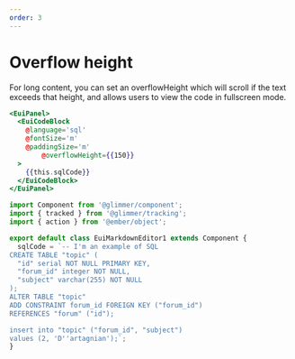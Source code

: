 ```yaml
---
order: 3
---
```


# Overflow height

<EuiText>
  <p>
    For long content, you can set an <EuiCode>overflowHeight</EuiCode> which will scroll if the text exceeds that height, and allows users to view the code in fullscreen mode.
  </p>
</EuiText>

```hbs template
<EuiPanel>
  <EuiCodeBlock
    @language='sql'
    @fontSize='m'
    @paddingSize='m'
		@overflowHeight={{150}}
  >
    {{this.sqlCode}}
  </EuiCodeBlock>
</EuiPanel>
```

```javascript component
import Component from '@glimmer/component';
import { tracked } from '@glimmer/tracking';
import { action } from '@ember/object';

export default class EuiMarkdownEditor1 extends Component {
  sqlCode = `-- I'm an example of SQL
CREATE TABLE "topic" (
  "id" serial NOT NULL PRIMARY KEY,
  "forum_id" integer NOT NULL,
  "subject" varchar(255) NOT NULL
);
ALTER TABLE "topic"
ADD CONSTRAINT forum_id FOREIGN KEY ("forum_id")
REFERENCES "forum" ("id");

insert into "topic" ("forum_id", "subject")
values (2, 'D''artagnian');`;
}
```
